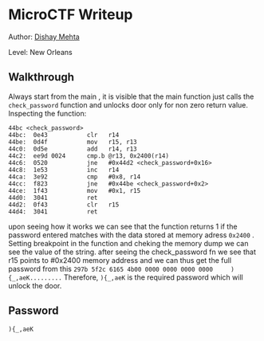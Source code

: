 # MicroCTF Writeup


Author: [Dishay Mehta]() 

Level: New Orleans

## Walkthrough
Always start from the main , it is visible that the main function just calls the `check_password` function and unlocks door only for non zero return value.
Inspecting the function:
```
44bc <check_password>
44bc:  0e43           clr	r14
44be:  0d4f           mov	r15, r13
44c0:  0d5e           add	r14, r13
44c2:  ee9d 0024      cmp.b	@r13, 0x2400(r14)
44c6:  0520           jne	#0x44d2 <check_password+0x16>
44c8:  1e53           inc	r14
44ca:  3e92           cmp	#0x8, r14
44cc:  f823           jne	#0x44be <check_password+0x2>
44ce:  1f43           mov	#0x1, r15
44d0:  3041           ret
44d2:  0f43           clr	r15
44d4:  3041           ret
```
upon seeing how it works we can see that the function returns 1 if the password entered 
matches with the data stored at memory adress `0x2400` .
Setting breakpoint in the function and cheking the memory dump we can see the value of the 
string.
after seeing the check_password fn we see that r15 points to #0x2400 memory address and we can thus get the full password from this 
```297b 5f2c 6165 4b00 0000 0000 0000 0000     ){_,aeK.........```
Therefore, `){_,aeK` is the required password which will unlock the door. 
## Password
`){_,aeK`
